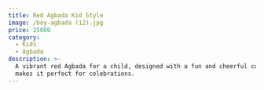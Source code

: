 ```yaml
---
title: Red Agbada Kid Style
image: /boy-agbada (12).jpg
price: 25000
category:
  - Kids
  - Agbada
description: >-
  A vibrant red Agbada for a child, designed with a fun and cheerful color that
  makes it perfect for celebrations.
---
```


